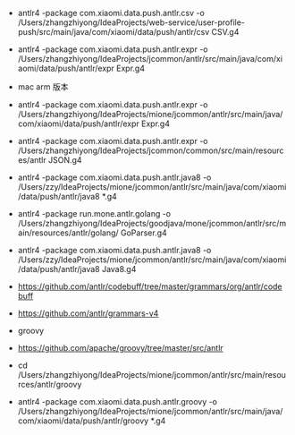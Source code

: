 + antlr4 -package com.xiaomi.data.push.antlr.csv -o /Users/zhangzhiyong/IdeaProjects/web-service/user-profile-push/src/main/java/com/xiaomi/data/push/antlr/csv CSV.g4

+ antlr4 -package com.xiaomi.data.push.antlr.expr -o /Users/zhangzhiyong/IdeaProjects/jcommon/antlr/src/main/java/com/xiaomi/data/push/antlr/expr Expr.g4
+ mac arm 版本 
+ antlr4 -package com.xiaomi.data.push.antlr.expr -o /Users/zhangzhiyong/IdeaProjects/mione/jcommon/antlr/src/main/java/com/xiaomi/data/push/antlr/expr Expr.g4

+ antlr4 -package com.xiaomi.data.push.antlr.expr -o /Users/zhangzhiyong/IdeaProjects/jcommon/common/src/main/resources/antlr JSON.g4

+ antlr4 -package com.xiaomi.data.push.antlr.java8 -o /Users/zzy/IdeaProjects/mione/jcommon/antlr/src/main/java/com/xiaomi/data/push/antlr/java8 *.g4

+ antlr4 -package run.mone.antlr.golang -o /Users/zhangzhiyong/IdeaProjects/goodjava/mone/jcommon/antlr/src/main/resources/antlr/golang/ GoParser.g4

+ antlr4 -package com.xiaomi.data.push.antlr.java8 -o /Users/zzy/IdeaProjects/mione/jcommon/antlr/src/main/java/com/xiaomi/data/push/antlr/java8 Java8.g4

+ https://github.com/antlr/codebuff/tree/master/grammars/org/antlr/codebuff

+ https://github.com/antlr/grammars-v4
+ groovy
+ https://github.com/apache/groovy/tree/master/src/antlr
+ cd /Users/zhangzhiyong/IdeaProjects/mione/jcommon/antlr/src/main/resources/antlr/groovy
+ antlr4 -package com.xiaomi.data.push.antlr.groovy -o /Users/zhangzhiyong/IdeaProjects/mione/jcommon/antlr/src/main/java/com/xiaomi/data/push/antlr/groovy *.g4

